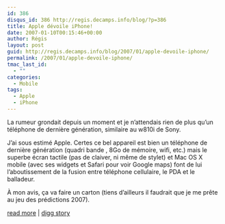 ```yaml
---
id: 386
disqus_id: 386 http://regis.decamps.info/blog/?p=386
title: Apple dévoile iPhone!
date: 2007-01-10T00:15:46+00:00
author: Régis
layout: post
guid: http://regis.decamps.info/blog/2007/01/apple-devoile-iphone/
permalink: /2007/01/apple-devoile-iphone/
tmac_last_id:
  - ""
categories:
  - Mobile
tags:
  - Apple
  - iPhone
---
```

La rumeur grondait depuis un moment et je n’attendais rien de plus qu’un téléphone de dernière génération, similaire au w810i de Sony.

J’ai sous estimé Apple. Certes ce bel appareil est bien un téléphone de dernière génération (quadri bande , 8Go de mémoire, wifi, etc.) mais le superbe écran tactile (pas de claiver, ni même de stylet) et Mac OS X mobile (avec ses widgets et Safari pour voir Google maps) font de lui l’aboutissement de la fusion entre téléphone cellulaire, le PDA et le balladeur.

À mon avis, ça va faire un carton (tiens d’ailleurs il faudrait que je me prête au jeu des prédictions 2007).

[read more](http://www.engadget.com/2007/01/09/the-apple-iphone/) | [digg story](http://digg.com/apple/Apple_Announces_iPhone)
